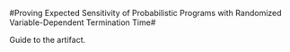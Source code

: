 #Proving Expected Sensitivity of Probabilistic Programs with Randomized Variable-Dependent Termination Time#

Guide to the artifact.
